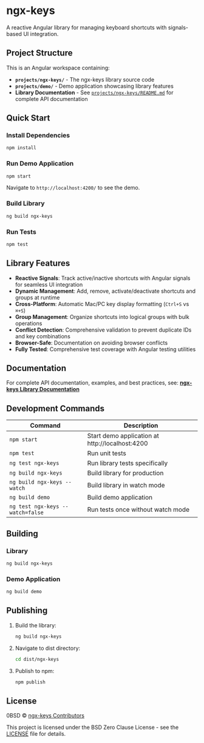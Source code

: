 # ngx-keys

A reactive Angular library for managing keyboard shortcuts with signals-based UI integration.

## Project Structure

This is an Angular workspace containing:

- **`projects/ngx-keys/`** - The ngx-keys library source code
- **`projects/demo/`** - Demo application showcasing library features
- **Library Documentation** - See [`projects/ngx-keys/README.md`](./projects/ngx-keys/README.md) for complete API documentation

## Quick Start

### Install Dependencies
```bash
npm install
```

### Run Demo Application
```bash
npm start
```
Navigate to `http://localhost:4200/` to see the demo.

### Build Library
```bash
ng build ngx-keys
```

### Run Tests
```bash
npm test
```

## Library Features

- **Reactive Signals**: Track active/inactive shortcuts with Angular signals for seamless UI integration
- **Dynamic Management**: Add, remove, activate/deactivate shortcuts and groups at runtime
- **Cross-Platform**: Automatic Mac/PC key display formatting (`Ctrl+S` vs `⌘+S`)
- **Group Management**: Organize shortcuts into logical groups with bulk operations
- **Conflict Detection**: Comprehensive validation to prevent duplicate IDs and key combinations
- **Browser-Safe**: Documentation on avoiding browser conflicts
- **Fully Tested**: Comprehensive test coverage with Angular testing utilities

## Documentation

For complete API documentation, examples, and best practices, see:
**[ngx-keys Library Documentation](./projects/ngx-keys/README.md)**

## Development Commands

| Command | Description |
|---------|-------------|
| `npm start` | Start demo application at http://localhost:4200 |
| `npm test` | Run unit tests |
| `ng test ngx-keys` | Run library tests specifically |
| `ng build ngx-keys` | Build library for production |
| `ng build ngx-keys --watch` | Build library in watch mode |
| `ng build demo` | Build demo application |
| `ng test ngx-keys --watch=false` | Run tests once without watch mode |

## Building

### Library
```bash
ng build ngx-keys
```

### Demo Application  
```bash
ng build demo
```

## Publishing

1. Build the library:
   ```bash
   ng build ngx-keys
   ```

2. Navigate to dist directory:
   ```bash
   cd dist/ngx-keys
   ```

3. Publish to npm:
   ```bash
   npm publish
   ```

## License

0BSD © [ngx-keys Contributors](LICENSE)

This project is licensed under the BSD Zero Clause License - see the [LICENSE](LICENSE) file for details.
